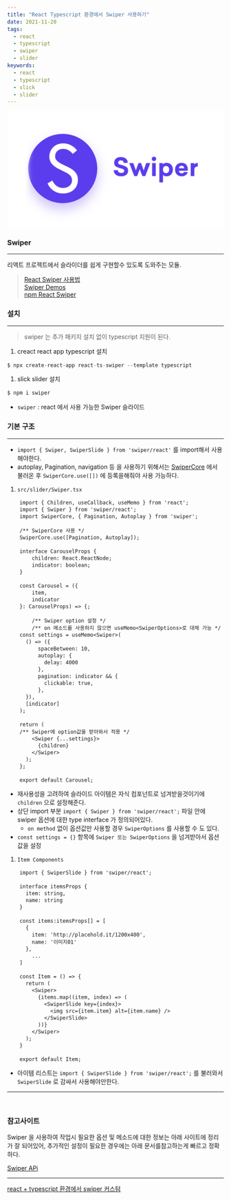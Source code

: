 ```yaml
---
title: "React Typescript 환경에서 Swiper 사용하기"
date: 2021-11-20
tags:
  - react
  - typescript
  - swiper
  - slider
keywords:
  - react
  - typescript
  - slick
  - slider
---
```

![React Typescript 환경에서 Swiper 사용하기](../images/2021/swiper.png)
### Swiper

---

리액트 프로젝트에서 슬라이더를 쉽게 구현할수 있도록 도와주는 모듈.

> [React Swiper 사용법](https://swiperjs.com/react)<br/> 
> [Swiper Demos](https://swiperjs.com/demos)<br/>
> [npm React Swiper](https://www.npmjs.com/package/swiper)

### 설치

---

> swiper 는 추가 패키지 설치 없이 typescript 지원이 된다.

1. creact react app typescript 설치

```jsx
$ npx create-react-app react-ts-swiper --template typescript
```

1. slick slider 설치

```jsx
$ npm i swiper
```

- `swiper`  : react 에서 사용 가능한 Swiper 슬라이드

### 기본 구조

---

- `import { Swiper, SwiperSlide } from 'swiper/react'` 를 import해서 사용 해야한다.
- autoplay, Pagination, navigation 등 을 사용하기 위해서는 [SwiperCore](https://swiperjs.com/swiper-api#custom-build) 에서 불러온 후 `SwiperCore.use([])` 에 등록을해줘야 사용 가능하다.

1. `src/slider/Swiper.tsx` 
    
```tsx
    import { Children, useCallback, useMemo } from 'react';
    import { Swiper } from 'swiper/react';
    import SwiperCore, { Pagination, Autoplay } from 'swiper';
    
    /** SwiperCore 사용 */
    SwiperCore.use([Pagination, Autoplay]);
    
    interface CarouselProps {
    	children: React.ReactNode;
    	indicator: boolean;
    }
    
    const Carousel = ({
    	item,
    	indicator
    }: CarouselProps) => {;
    
    	/** Swiper option 설정 */
    	/** on 메소드를 사용하지 않으면 useMemo<SwiperOptions>로 대체 가능 */
    const settings = useMemo<Swiper>(
      () => ({
          spaceBetween: 10,
          autoplay: {
            delay: 4000
          },
          pagination: indicator && {
            clickable: true,
          },
      }),
      [indicator]
    );
    
    return (
   	/** Swiper에 option값을 받아와서 적용 */
        <Swiper {...settings}>
          {children}
        </Swiper>
      );
    };
    
    export default Carousel;
```
    
- 재사용성을 고려하여 슬라이드 아이템은 자식 컴포넌트로 넘겨받을것이기에 `children` 으로 설정해준다.
- 상단 import 부분 `import { Swiper } from 'swiper/react';` 파일 안에 swiper 옵션에 대한 type interface 가 정의되어있다.
    - `on method` 없이 옵션값만 사용할 경우 `SwiperOptions` 를 사용할 수 도 있다.
- `const settings = {}` 항목에 `Swiper 또는 SwiperOptions` 을 넘겨받아서 옵션값을 설정

1.  `Item Components`
    
```tsx
    import { SwiperSlide } from 'swiper/react';
    
    interface itemsProps {
      item: string,
      name: string
    }
    
    const items:itemsProps[] = [
      {
        item: 'http://placehold.it/1200x400',
        name: '이미지01'
      },
    	...   
    ]
    
    const Item = () => {
      return (
        <Swiper>
          {items.map((item, index) => (
            <SwiperSlide key={index}>
              <img src={item.item} alt={item.name} />
            </SwiperSlide>
          ))}
        </Swiper>
      );
    }
    
    export default Item;
```    
- 아이템 리스트는 `import { SwiperSlide } from 'swiper/react';` 를 불러와서 `SwiperSlide` 로 감싸서 사용해야만한다.

---
<br/>

### 참고사이트

Swiper 을 사용하여 작업시 필요한 옵션 및 메소드에 대한 정보는 아래 사이트에 정리가 잘 되어있어, 추가적인 설정이 필요한 경우에는 아래 문서를참고하는게 빠르고 정확하다.

[Swiper APi](https://swiperjs.com/swiper-api)

---
[react + typescript 환경에서 swiper 커스텀](https://yesroad.dev/react-typescript-swiper-custom/)